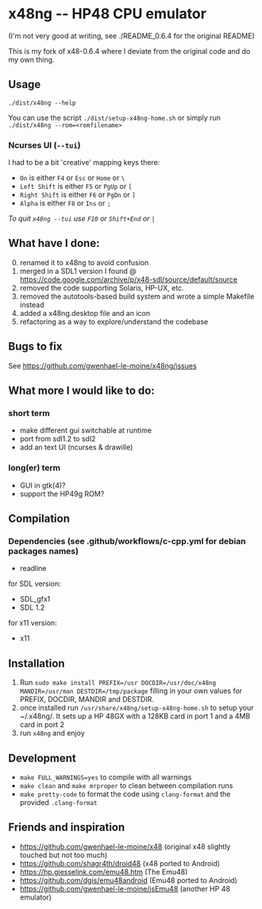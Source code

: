 # x48ng -- HP48 CPU emulator

(I'm not very good at writing, see ./README_0.6.4 for the original README)

This is my fork of x48-0.6.4 where I deviate from the original code and do my own thing.

## Usage

`./dist/x48ng --help`

You can use the script `./dist/setup-x48ng-home.sh` or simply run `./dist/x48ng --rom=<romfilename>`

### Ncurses UI (`--tui`)

I had to be a bit 'creative' mapping keys there:

- `On` is either `F4` or `Esc` or `Home` or `\`
- `Left Shift` is either `F5` or `PgUp` or `[`
- `Right Shift` is either `F6` or `PgDn` or `]`
- `Alpha` is either `F8` or `Ins` or `;`

_To quit `x48ng --tui` use `F10` or `Shift+End` or `|`_

## What have I done:

0. renamed it to x48ng to avoid confusion
1. merged in a SDL1 version I found @ https://code.google.com/archive/p/x48-sdl/source/default/source
2. removed the code supporting Solaris, HP-UX, etc.
3. removed the autotools-based build system and wrote a simple Makefile instead
4. added a x48ng.desktop file and an icon
5. refactoring as a way to explore/understand the codebase

## Bugs to fix

See https://github.com/gwenhael-le-moine/x48ng/issues

## What more I would like to do:

### short term

- make different gui switchable at runtime
- port from sdl1.2 to sdl2
- add an text UI (ncurses & drawille)

### long(er) term

- GUI in gtk(4)?
- support the HP49g ROM?

## Compilation

### Dependencies (see .github/workflows/c-cpp.yml for debian packages names)

- readline

for SDL version:

- SDL_gfx1
- SDL 1.2

for x11 version:

- x11

## Installation

1. Run `sudo make install PREFIX=/usr DOCDIR=/usr/doc/x48ng MANDIR=/usr/man DESTDIR=/tmp/package` filling in your own values for PREFIX, DOCDIR, MANDIR and DESTDIR.
2. once installed run `/usr/share/x48ng/setup-x48ng-home.sh` to setup your ~/.x48ng/. It sets up a HP 48GX with a 128KB card in port 1 and a 4MB card in port 2
3. run `x48ng` and enjoy

## Development

- `make FULL_WARNINGS=yes` to compile with all warnings
- `make clean` and `make mrproper` to clean between compilation runs
- `make pretty-code` to format the code using `clang-format` and the provided `.clang-format`

## Friends and inspiration

- https://github.com/gwenhael-le-moine/x48 (original x48 slightly touched but not too much)
- https://github.com/shagr4th/droid48 (x48 ported to Android)
- https://hp.giesselink.com/emu48.htm (The Emu48)
- https://github.com/dgis/emu48android (Emu48 ported to Android)
- https://github.com/gwenhael-le-moine/jsEmu48 (another HP 48 emulator)
